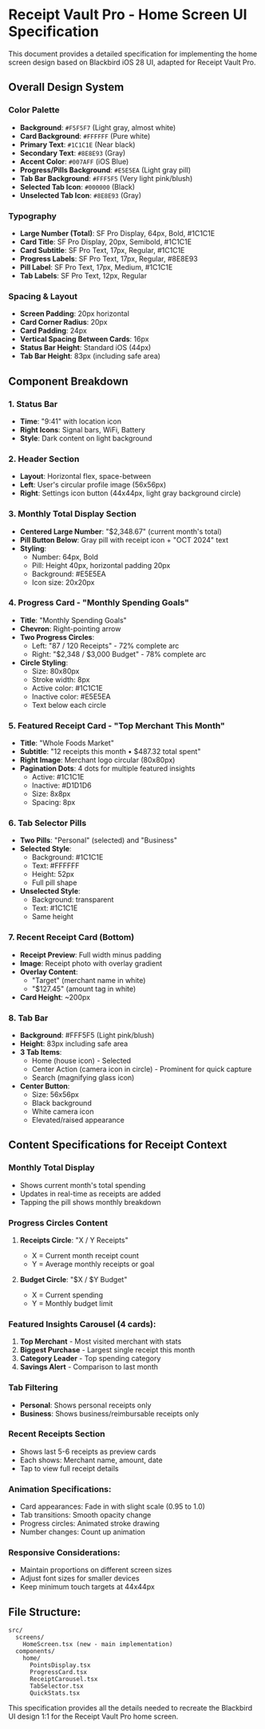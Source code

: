 # Receipt Vault Pro - Home Screen UI Specification

This document provides a detailed specification for implementing the home screen design based on Blackbird iOS 28 UI, adapted for Receipt Vault Pro.

## Overall Design System

### Color Palette
- **Background**: `#F5F5F7` (Light gray, almost white)
- **Card Background**: `#FFFFFF` (Pure white)
- **Primary Text**: `#1C1C1E` (Near black)
- **Secondary Text**: `#8E8E93` (Gray)
- **Accent Color**: `#007AFF` (iOS Blue)
- **Progress/Pills Background**: `#E5E5EA` (Light gray pill)
- **Tab Bar Background**: `#FFF5F5` (Very light pink/blush)
- **Selected Tab Icon**: `#000000` (Black)
- **Unselected Tab Icon**: `#8E8E93` (Gray)

### Typography
- **Large Number (Total)**: SF Pro Display, 64px, Bold, #1C1C1E
- **Card Title**: SF Pro Display, 20px, Semibold, #1C1C1E
- **Card Subtitle**: SF Pro Text, 17px, Regular, #1C1C1E
- **Progress Labels**: SF Pro Text, 17px, Regular, #8E8E93
- **Pill Label**: SF Pro Text, 17px, Medium, #1C1C1E
- **Tab Labels**: SF Pro Text, 12px, Regular

### Spacing & Layout
- **Screen Padding**: 20px horizontal
- **Card Corner Radius**: 20px
- **Card Padding**: 24px
- **Vertical Spacing Between Cards**: 16px
- **Status Bar Height**: Standard iOS (44px)
- **Tab Bar Height**: 83px (including safe area)

## Component Breakdown

### 1. Status Bar
- **Time**: "9:41" with location icon
- **Right Icons**: Signal bars, WiFi, Battery
- **Style**: Dark content on light background

### 2. Header Section
- **Layout**: Horizontal flex, space-between
- **Left**: User's circular profile image (56x56px)
- **Right**: Settings icon button (44x44px, light gray background circle)

### 3. Monthly Total Display Section
- **Centered Large Number**: "$2,348.67" (current month's total)
- **Pill Button Below**: Gray pill with receipt icon + "OCT 2024" text
- **Styling**: 
  - Number: 64px, Bold
  - Pill: Height 40px, horizontal padding 20px
  - Background: #E5E5EA
  - Icon size: 20x20px

### 4. Progress Card - "Monthly Spending Goals"
- **Title**: "Monthly Spending Goals"
- **Chevron**: Right-pointing arrow
- **Two Progress Circles**:
  - Left: "87 / 120 Receipts" - 72% complete arc
  - Right: "$2,348 / $3,000 Budget" - 78% complete arc
- **Circle Styling**:
  - Size: 80x80px
  - Stroke width: 8px
  - Active color: #1C1C1E
  - Inactive color: #E5E5EA
  - Text below each circle

### 5. Featured Receipt Card - "Top Merchant This Month"
- **Title**: "Whole Foods Market"
- **Subtitle**: "12 receipts this month • $487.32 total spent"
- **Right Image**: Merchant logo circular (80x80px)
- **Pagination Dots**: 4 dots for multiple featured insights
  - Active: #1C1C1E
  - Inactive: #D1D1D6
  - Size: 8x8px
  - Spacing: 8px

### 6. Tab Selector Pills
- **Two Pills**: "Personal" (selected) and "Business"
- **Selected Style**: 
  - Background: #1C1C1E
  - Text: #FFFFFF
  - Height: 52px
  - Full pill shape
- **Unselected Style**:
  - Background: transparent
  - Text: #1C1C1E
  - Same height

### 7. Recent Receipt Card (Bottom)
- **Receipt Preview**: Full width minus padding
- **Image**: Receipt photo with overlay gradient
- **Overlay Content**: 
  - "Target" (merchant name in white)
  - "$127.45" (amount tag in white)
- **Card Height**: ~200px

### 8. Tab Bar
- **Background**: #FFF5F5 (Light pink/blush)
- **Height**: 83px including safe area
- **3 Tab Items**:
  - Home (house icon) - Selected
  - Center Action (camera icon in circle) - Prominent for quick capture
  - Search (magnifying glass icon)
- **Center Button**: 
  - Size: 56x56px
  - Black background
  - White camera icon
  - Elevated/raised appearance

## Content Specifications for Receipt Context

### Monthly Total Display
- Shows current month's total spending
- Updates in real-time as receipts are added
- Tapping the pill shows monthly breakdown

### Progress Circles Content
1. **Receipts Circle**: "X / Y Receipts"
   - X = Current month receipt count
   - Y = Average monthly receipts or goal
   
2. **Budget Circle**: "$X / $Y Budget"
   - X = Current spending
   - Y = Monthly budget limit

### Featured Insights Carousel (4 cards):
1. **Top Merchant** - Most visited merchant with stats
2. **Biggest Purchase** - Largest single receipt this month
3. **Category Leader** - Top spending category
4. **Savings Alert** - Comparison to last month

### Tab Filtering
- **Personal**: Shows personal receipts only
- **Business**: Shows business/reimbursable receipts only

### Recent Receipts Section
- Shows last 5-6 receipts as preview cards
- Each shows: Merchant name, amount, date
- Tap to view full receipt details

### Animation Specifications:
- Card appearances: Fade in with slight scale (0.95 to 1.0)
- Tab transitions: Smooth opacity change
- Progress circles: Animated stroke drawing
- Number changes: Count up animation

### Responsive Considerations:
- Maintain proportions on different screen sizes
- Adjust font sizes for smaller devices
- Keep minimum touch targets at 44x44px

## File Structure:
```
src/
  screens/
    HomeScreen.tsx (new - main implementation)
  components/
    home/
      PointsDisplay.tsx
      ProgressCard.tsx
      ReceiptCarousel.tsx
      TabSelector.tsx
      QuickStats.tsx
```

This specification provides all the details needed to recreate the Blackbird UI design 1:1 for the Receipt Vault Pro home screen.